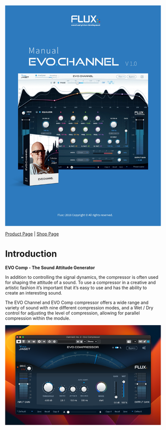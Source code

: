 ![](include/ManualEvoChannel-000.jpg)

[Product Page](https://www.flux.audio/project/evo-channel/) 
| [Shop Page](https://shop.flux.audio/en_US/products/evo-channel)

# Introduction

**EVO Comp - The Sound Attitude Generator**

In addition to controlling the signal dynamics, the compressor is often used for shaping the attitude of a sound. To use a compressor in a creative and artistic fashion it’s important that it’s easy to use and has the ability to create an interesting sound.

The EVO Channel and EVO Comp compressor offers a wide range and variety of sound with nine different compression modes, and a Wet / Dry control for adjusting the level of compression, allowing for parallel compression within the module.


![](include/evoComp.png)